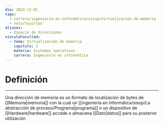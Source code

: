 ```yaml
---
dia: 2023-12-01
tags:
  - carrera/ingeniería-en-informática/sisop/Virtualización-de-memoria
  - nota/facultad
aliases:
  - Espacio de direcciones
vinculoFacultad:
  - tema: Virtualización de memoria
    capitulo: 3
    materia: Sistemas operativos
    carrera: Ingeniería en informática
---
```

# Definición
---
Una dirección de memoria es un formato de localización de bytes de [[Memoria|memoria]] con la cual un [[ingeniería en informática/sisop/La abstracción de proceso/Programa|programa]] o un dispositivo de [[Hardware|hardware]] accede o almacena [[Dato|datos]] para su posterior utilización